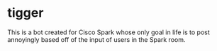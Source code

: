 # tigger

This is a bot created for Cisco Spark whose only goal in life is to post annoyingly based off of the input of users in the Spark room.
